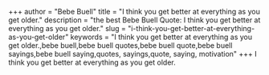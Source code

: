 +++
author = "Bebe Buell"
title = "I think you get better at everything as you get older."
description = "the best Bebe Buell Quote: I think you get better at everything as you get older."
slug = "i-think-you-get-better-at-everything-as-you-get-older"
keywords = "I think you get better at everything as you get older.,bebe buell,bebe buell quotes,bebe buell quote,bebe buell sayings,bebe buell saying,quotes, sayings,quote, saying, motivation"
+++
I think you get better at everything as you get older.
